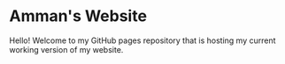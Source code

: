 # Amman's Website
Hello! Welcome to my GitHub pages repository that is hosting my current working version of my website.
